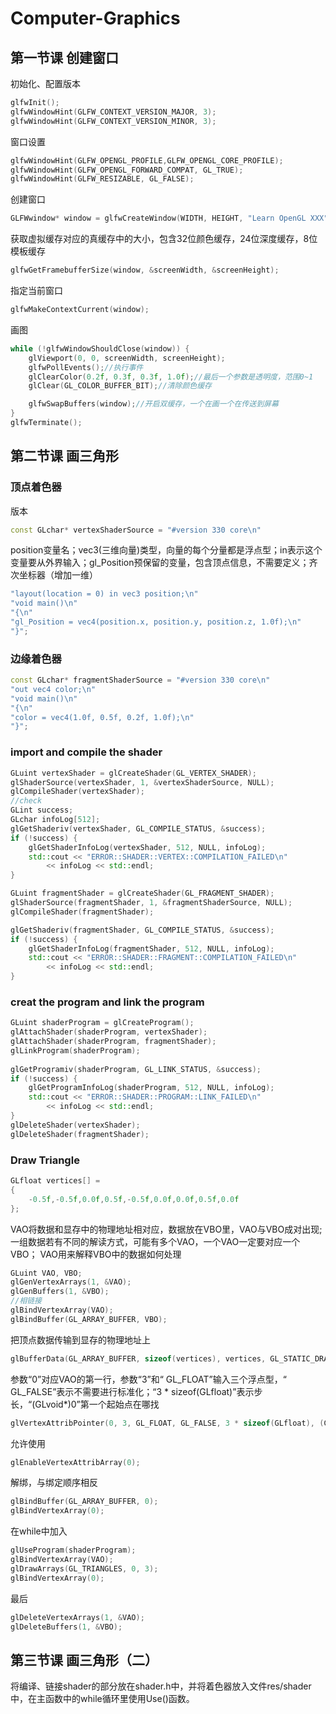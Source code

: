 # Computer-Graphics
## 第一节课 创建窗口
初始化、配置版本
```cpp
glfwInit();
glfwWindowHint(GLFW_CONTEXT_VERSION_MAJOR, 3);
glfwWindowHint(GLFW_CONTEXT_VERSION_MINOR, 3);
```
窗口设置
```cpp
glfwWindowHint(GLFW_OPENGL_PROFILE,GLFW_OPENGL_CORE_PROFILE);
glfwWindowHint(GLFW_OPENGL_FORWARD_COMPAT, GL_TRUE);
glfwWindowHint(GLFW_RESIZABLE, GL_FALSE);
```
创建窗口
```cpp
GLFWwindow* window = glfwCreateWindow(WIDTH, HEIGHT, "Learn OpenGL XXX", nullptr, nullptr);
```
获取虚拟缓存对应的真缓存中的大小，包含32位颜色缓存，24位深度缓存，8位模板缓存
```cpp
glfwGetFramebufferSize(window, &screenWidth, &screenHeight);
```
指定当前窗口
```cpp
glfwMakeContextCurrent(window);
```
画图
```cpp
while (!glfwWindowShouldClose(window)) {
	glViewport(0, 0, screenWidth, screenHeight);
	glfwPollEvents();//执行事件
	glClearColor(0.2f, 0.3f, 0.3f, 1.0f);//最后一个参数是透明度，范围0~1
	glClear(GL_COLOR_BUFFER_BIT);//清除颜色缓存

	glfwSwapBuffers(window);//开启双缓存，一个在画一个在传送到屏幕
}
glfwTerminate();
```
## 第二节课 画三角形
### 顶点着色器
版本
```cpp
const GLchar* vertexShaderSource = "#version 330 core\n" 
```
position变量名；vec3(三维向量)类型，向量的每个分量都是浮点型；in表示这个变量要从外界输入；gl_Position预保留的变量，包含顶点信息，不需要定义；齐次坐标器（增加一维）
```cpp
"layout(location = 0) in vec3 position;\n"  
"void main()\n"
"{\n"
"gl_Position = vec4(position.x, position.y, position.z, 1.0f);\n"
"}";
```
### 边缘着色器
```cpp
const GLchar* fragmentShaderSource = "#version 330 core\n"
"out vec4 color;\n"
"void main()\n"
"{\n"
"color = vec4(1.0f, 0.5f, 0.2f, 1.0f);\n"
"}";
```
### import and compile the shader
```cpp
GLuint vertexShader = glCreateShader(GL_VERTEX_SHADER);
glShaderSource(vertexShader, 1, &vertexShaderSource, NULL);
glCompileShader(vertexShader);
//check 
GLint success;
GLchar infoLog[512];
glGetShaderiv(vertexShader, GL_COMPILE_STATUS, &success);
if (!success) {
	glGetShaderInfoLog(vertexShader, 512, NULL, infoLog);
	std::cout << "ERROR::SHADER::VERTEX::COMPILATION_FAILED\n"
		<< infoLog << std::endl;
}

GLuint fragmentShader = glCreateShader(GL_FRAGMENT_SHADER);
glShaderSource(fragmentShader, 1, &fragmentShaderSource, NULL);
glCompileShader(fragmentShader);

glGetShaderiv(fragmentShader, GL_COMPILE_STATUS, &success);
if (!success) {
	glGetShaderInfoLog(fragmentShader, 512, NULL, infoLog);
	std::cout << "ERROR::SHADER::FRAGMENT::COMPILATION_FAILED\n"
		<< infoLog << std::endl;
}
```
### creat the program and link the program
```cpp
GLuint shaderProgram = glCreateProgram();
glAttachShader(shaderProgram, vertexShader);
glAttachShader(shaderProgram, fragmentShader);
glLinkProgram(shaderProgram);
	
glGetProgramiv(shaderProgram, GL_LINK_STATUS, &success);
if (!success) {
	glGetProgramInfoLog(shaderProgram, 512, NULL, infoLog);
	std::cout << "ERROR::SHADER::PROGRAM::LINK_FAILED\n"
		<< infoLog << std::endl;
}
glDeleteShader(vertexShader);
glDeleteShader(fragmentShader);
```
### Draw Triangle
```cpp
GLfloat vertices[] =
{
	-0.5f,-0.5f,0.0f,0.5f,-0.5f,0.0f,0.0f,0.5f,0.0f
};
```
VAO将数据和显存中的物理地址相对应，数据放在VBO里，VAO与VBO成对出现;一组数据若有不同的解读方式，可能有多个VAO，一个VAO一定要对应一个VBO；
VAO用来解释VBO中的数据如何处理
```cpp
GLuint VAO, VBO;
glGenVertexArrays(1, &VAO);
glGenBuffers(1, &VBO);
//相链接
glBindVertexArray(VAO);
glBindBuffer(GL_ARRAY_BUFFER, VBO);
```
把顶点数据传输到显存的物理地址上
```cpp
glBufferData(GL_ARRAY_BUFFER, sizeof(vertices), vertices, GL_STATIC_DRAW);
```
参数“0”对应VAO的第一行，参数“3”和“ GL_FLOAT”输入三个浮点型，“ GL_FALSE”表示不需要进行标准化；“3 * sizeof(GLfloat)”表示步长，“(GLvoid*)0”第一个起始点在哪找
```cpp
glVertexAttribPointer(0, 3, GL_FLOAT, GL_FALSE, 3 * sizeof(GLfloat), (GLvoid*)0);
```
允许使用
```cpp
glEnableVertexAttribArray(0);
```
解绑，与绑定顺序相反
```cpp
glBindBuffer(GL_ARRAY_BUFFER, 0);
glBindVertexArray(0);
```
在while中加入
```cpp
glUseProgram(shaderProgram);
glBindVertexArray(VAO);
glDrawArrays(GL_TRIANGLES, 0, 3);
glBindVertexArray(0);
```
最后
```cpp
glDeleteVertexArrays(1, &VAO);
glDeleteBuffers(1, &VBO);
```
## 第三节课 画三角形（二）
将编译、链接shader的部分放在shader.h中，并将着色器放入文件res/shader中，在主函数中的while循环里使用Use()函数。
